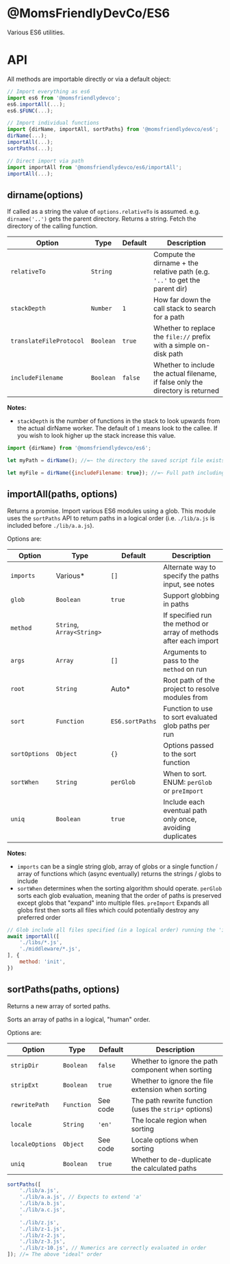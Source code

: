 @MomsFriendlyDevCo/ES6
======================
Various ES6 utilities.


API
===

All methods are importable directly or via a default object:

```javascript
// Import everything as es6
import es6 from '@momsfriendlydevco';
es6.importAll(...);
es6.$FUNC(...);

// Import individual functions
import {dirName, importAll, sortPaths} from '@momsfriendlydevco/es6';
dirName(...);
importAll(...);
sortPaths(...);

// Direct import via path
import importAll from '@momsfriendlydevco/es6/importAll';
importAll(...);
```


dirname(options)
----------------
If called as a string the value of `options.relativeTo` is assumed. e.g. `dirname('..')` gets the parent directory.
Returns a string.
Fetch the directory of the calling function.

| Option                  | Type      | Default | Description                                                                     |
|-------------------------|-----------|---------|---------------------------------------------------------------------------------|
| `relativeTo`            | `String`  |         | Compute the dirname + the relative path (e.g. `'..'` to get the parent dir)     |
| `stackDepth`            | `Number`  | `1`     | How far down the call stack to search for a path                                |
| `translateFileProtocol` | `Boolean` | `true`  | Whether to replace the `file://` prefix with a simple on-disk path              |
| `includeFilename`       | `Boolean` | `false` | Whether to include the actual filename, if false only the directory is returned |


**Notes:**
* `stackDepth` is the number of functions in the stack to look upwards from the actual dirName worker. The default of `1` means look to the callee. If you wish to look higher up the stack increase this value.


```javascript
import {dirName} from '@momsfriendlydevco/es6';

let myPath = dirName(); //=~ the directory the saved script file exists in

let myFile = dirName({includeFilename: true}); //=~ Full path including file
```


importAll(paths, options)
-------------------------
Returns a promise.
Import various ES6 modules using a glob.
This module uses the `sortPaths` API to return paths in a logical order (i.e. `./lib/a.js` is included before `./lib/a.a.js`).


Options are:

| Option        | Type                      | Default         | Description                                                       |
|---------------|---------------------------|-----------------|-------------------------------------------------------------------|
| `imports`     | Various*                  | `[]`            | Alternate way to specify the paths input, see notes               |
| `glob`        | `Boolean`                 | `true`          | Support globbing in paths                                         |
| `method`      | `String`, `Array<String>` |                 | If specified run the method or array of methods after each import |
| `args`        | `Array`                   | `[]`            | Arguments to pass to the `method` on run                          |
| `root`        | `String`                  | Auto*           | Root path of the project to resolve modules from                  |
| `sort`        | `Function`                | `ES6.sortPaths` | Function to use to sort evaluated glob paths per run              |
| `sortOptions` | `Object`                  | `{}`            | Options passed to the sort function                               |
| `sortWhen`    | `String`                  | `perGlob`       | When to sort. ENUM: `perGlob` or `preImport`                      |
| `uniq`        | `Boolean`                 | `true`          | Include each eventual path only once, avoiding duplicates         |


**Notes:**
* `imports` can be a single string glob, array of globs or a single function / array of functions which (async eventually) returns the strings / globs to include
* `sortWhen` determines when the sorting algorithm should operate. `perGlob` sorts each glob evaluation, meaning that the order of paths is preserved except globs that "expand" into multiple files. `preImport` Expands all globs first then sorts all files which could potentially destroy any preferred order


```javascript
// Glob include all files specified (in a logical order) running the 'init' method for each
await importAll([
	'./libs/*.js',
	'./middleware/*.js',
], {
	method: 'init',
})
```


sortPaths(paths, options)
-------------------------
Returns a new array of sorted paths.

Sorts an array of paths in a logical, "human" order.

Options are:

| Option          | Type       | Default  | Description                                           |
|-----------------|------------|----------|-------------------------------------------------------|
| `stripDir`      | `Boolean`  | `false`  | Whether to ignore the path component when sorting     |
| `stripExt`      | `Boolean`  | `true`   | Whether to ignore the file extension when sorting     |
| `rewritePath`   | `Function` | See code | The path rewrite function (uses the `strip*` options) |
| `locale`        | `String`   | `'en'`   | The locale region when sorting                        |
| `localeOptions` | `Object`   | See code | Locale options when sorting                           |
| `uniq`          | `Boolean`  | `true`   | Whether to de-duplicate the calculated paths          |


```javascript
sortPaths([
	'./lib/a.js',
	'./lib/a.a.js', // Expects to extend 'a'
	'./lib/a.b.js',
	'./lib/a.c.js',
	'
	'./lib/z.js',
	'./lib/z-1.js',
	'./lib/z-2.js',
	'./lib/z-3.js',
	'./lib/z-10.js', // Numerics are correctly evaluated in order
]); //= The above "ideal" order
```
